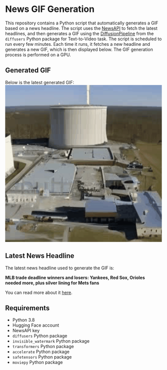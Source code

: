 # News GIF Generation
This repository contains a Python script that automatically generates a GIF based on a news headline. The script uses the [NewsAPI](https://newsapi.org/) to fetch the latest headlines, and then generates a GIF using the [DiffusionPipeline](https://github.com/huggingface/diffusers) from the `diffusers` Python package for Text-to-Video task.
The script is scheduled to run every few minutes. Each time it runs, it fetches a new headline and generates a new GIF, which is then displayed below. The GIF generation process is performed on a GPU.

## Generated GIF
Below is the latest generated GIF:
![Generated GIF](output.gif?raw=true&v=1691037234)

## Latest News Headline
The latest news headline used to generate the GIF is:

**MLB trade deadline winners and losers: Yankees, Red Sox, Orioles needed more, plus silver lining for Mets fans**

You can read more about it [here](https://www.cbssports.com/mlb/news/mlb-trade-deadline-winners-and-losers-yankees-red-sox-orioles-needed-more-plus-silver-lining-for-mets-fans/).

## Requirements
- Python 3.8
- Hugging Face account
- NewsAPI key
- `diffusers` Python package
- `invisible_watermark` Python package
- `transformers` Python package
- `accelerate` Python package
- `safetensors` Python package
- `moviepy` Python package
